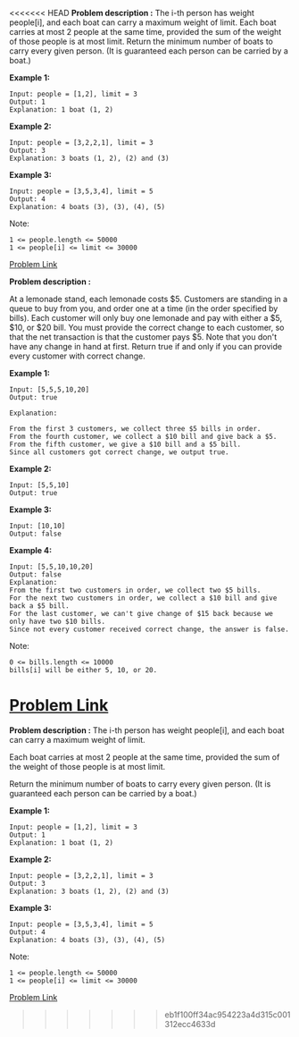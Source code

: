 <<<<<<< HEAD
**Problem description :** 
The i-th person has weight people[i], and each boat can carry a maximum weight of limit.
Each boat carries at most 2 people at the same time, provided the sum of the weight of those people is at most limit.
Return the minimum number of boats to carry every given person.  (It is guaranteed each person can be carried by a boat.)

**Example 1:**
```
Input: people = [1,2], limit = 3
Output: 1
Explanation: 1 boat (1, 2)
```

**Example 2:**
```
Input: people = [3,2,2,1], limit = 3
Output: 3
Explanation: 3 boats (1, 2), (2) and (3)
```

**Example 3:**
```
Input: people = [3,5,3,4], limit = 5
Output: 4
Explanation: 4 boats (3), (3), (4), (5)
```
Note:
```
1 <= people.length <= 50000
1 <= people[i] <= limit <= 30000
```
[Problem Link](https://leetcode.com/problems/boats-to-save-people/)










**Problem description :** 

At a lemonade stand, each lemonade costs $5. 
Customers are standing in a queue to buy from you, and order one at a time (in the order specified by bills).
Each customer will only buy one lemonade and pay with either a $5, $10, or $20 bill.  You must provide the correct change to each customer, so that the net transaction is that the customer pays $5.
Note that you don't have any change in hand at first.
Return true if and only if you can provide every customer with correct change.

**Example 1:**
```
Input: [5,5,5,10,20]                                       
Output: true

Explanation: 

From the first 3 customers, we collect three $5 bills in order.
From the fourth customer, we collect a $10 bill and give back a $5.
From the fifth customer, we give a $10 bill and a $5 bill.
Since all customers got correct change, we output true.
```

**Example 2:**
```
Input: [5,5,10]
Output: true
```

**Example 3:**
```
Input: [10,10]
Output: false
```

**Example 4:**
```
Input: [5,5,10,10,20]
Output: false
Explanation: 
From the first two customers in order, we collect two $5 bills.
For the next two customers in order, we collect a $10 bill and give back a $5 bill.
For the last customer, we can't give change of $15 back because we only have two $10 bills.
Since not every customer received correct change, the answer is false.
 ```

Note:
```
0 <= bills.length <= 10000
bills[i] will be either 5, 10, or 20.
```
[Problem Link](https://leetcode.com/problems/boats-to-save-people/)
=======
**Problem description :** 
The i-th person has weight people[i], and each boat can carry a maximum weight of limit.

Each boat carries at most 2 people at the same time, provided the sum of the weight of those people is at most limit.

Return the minimum number of boats to carry every given person.  (It is guaranteed each person can be carried by a boat.)

**Example 1:**
```
Input: people = [1,2], limit = 3
Output: 1
Explanation: 1 boat (1, 2)
```

**Example 2:**
```
Input: people = [3,2,2,1], limit = 3
Output: 3
Explanation: 3 boats (1, 2), (2) and (3)
```

**Example 3:**
```
Input: people = [3,5,3,4], limit = 5
Output: 4
Explanation: 4 boats (3), (3), (4), (5)
```
Note:
```
1 <= people.length <= 50000
1 <= people[i] <= limit <= 30000
```
[Problem Link](https://leetcode.com/problems/boats-to-save-people/)
>>>>>>> eb1f100ff34ac954223a4d315c001312ecc4633d
